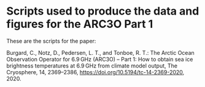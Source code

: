 # Scripts used to produce the data and figures for the ARC3O Part 1

These are the scripts for the paper: 

Burgard, C., Notz, D., Pedersen, L. T., and Tonboe, R. T.: The Arctic Ocean Observation Operator for 6.9 GHz (ARC3O) – Part 1: How to obtain sea ice brightness temperatures at 6.9 GHz from climate model output, The Cryosphere, 14, 2369–2386, https://doi.org/10.5194/tc-14-2369-2020, 2020. 
